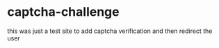 # captcha-challenge

this was just a test site to add captcha verification and then redirect the user
